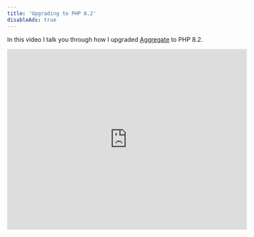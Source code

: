 ```yaml
---
title: 'Upgrading to PHP 8.2'
disableAds: true
---
```


In this video I talk you through how I upgraded [Aggregate](https://aggregate.stitcher.io/) to PHP 8.2.

<iframe width="560" height="422" src="https://www.youtube.com/embed/z0Tzb6SVwr4" title="YouTube video player" frameborder="0" allow="accelerometer; autoplay; clipboard-write; encrypted-media; gyroscope; picture-in-picture" allowfullscreen></iframe>